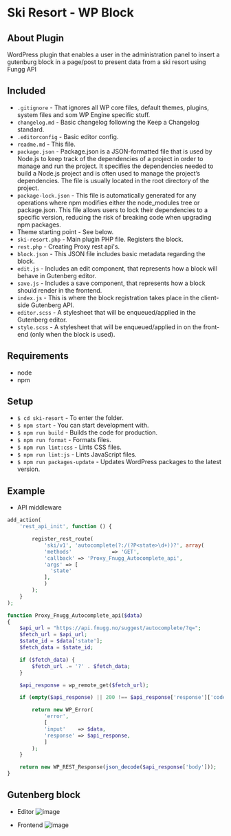 # Ski Resort - WP Block

## About Plugin
WordPress plugin that enables a user in the administration panel to insert a gutenburg block in a page/post to present data from a ski resort using Fungg API

## Included
- `.gitignore` - That ignores all WP core files, default themes, plugins, system files and som WP Engine specific stuff.
- `changelog.md` - Basic changelog following the Keep a Changelog standard.
- `.editorconfig` - Basic editor config.
- `readme.md` - This file.
- `package.json` - Package.json is a JSON-formatted file that is used by Node.js to keep track of the dependencies of a project in order to manage and run the project. It specifies the dependencies needed to build a Node.js project and is often used to manage the project’s dependencies. The file is usually located in the root directory of the project.
- `package-lock.json` - This file is automatically generated for any operations where npm modifies either the node_modules tree or package.json. This file allows users to lock their dependencies to a specific version, reducing the risk of breaking code when upgrading npm packages.
- Theme starting point - See below.
- `ski-resort.php` - Main plugin PHP file. Registers the block.
- `rest.php` - Creating Proxy rest api's.
- `block.json` - This JSON file includes basic metadata regarding the block.
- `edit.js` - Includes an edit component, that represents how a block will behave in Gutenberg editor.
- `save.js` - Includes a save component, that represents how a block should render in the frontend.
- `index.js` - This is where the block registration takes place in the client-side Gutenberg API.
- `editor.scss` - A stylesheet that will be enqueued/applied in the Gutenberg editor.
- `style.scss` - A stylesheet that will be enqueued/applied in on the front-end (only when the block is used).

## Requirements
- node
- npm

## Setup
- `$ cd ski-resort` - To enter the folder.
- `$ npm start` - You can start development with.
- `$ npm run build` - Builds the code for production.
- `$ npm run format` - Formats files.
- `$ npm run lint:css` - Lints CSS files.
- `$ npm run lint:js` - Lints JavaScript files.
- `$ npm run packages-update` - Updates WordPress packages to the latest version.

## Example
- API middleware

```php
add_action(
    'rest_api_init', function () {

        register_rest_route(
            'ski/v1', 'autocomplete(?:/(?P<state>\d+))?', array(
            'methods'             => 'GET',
            'callback' => 'Proxy_Fnugg_Autocomplete_api',
            'args' => [
              'state'
            ],
            )
        );
	}
);

function Proxy_Fnugg_Autocomplete_api($data)
{
    $api_url = "https://api.fnugg.no/suggest/autocomplete/?q=";
    $fetch_url = $api_url;
    $state_id = $data['state'];
    $fetch_data = $state_id;

    if ($fetch_data) {
        $fetch_url .= '?' . $fetch_data;
    }

    $api_response = wp_remote_get($fetch_url);

    if (empty($api_response) || 200 !== $api_response['response']['code'] ) {

        return new WP_Error(
            'error',
            [
            'input'    => $data,
            'response' => $api_response,
            ]
        );
    }

    return new WP_REST_Response(json_decode($api_response['body']));
}
```

## Gutenberg block
- Editor
![image](https://user-images.githubusercontent.com/63853806/183924268-4cfc00f4-c467-415e-a209-373a35bf9297.png)

- Frontend
![image](https://user-images.githubusercontent.com/63853806/183924882-e8559c22-f962-43a1-9394-2881459a9217.png)




